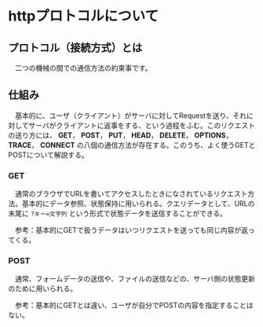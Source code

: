 # httpプロトコルについて 
## プロトコル（接続方式）とは
　二つの機械の間での通信方法の約束事です。

## 仕組み
　基本的に、ユーザ（クライアント）がサーバに対してRequestを送り、それに対してサーバがクライアントに返事をする、という過程をふむ。このリクエストの送り方には、
**GET**，
**POST**，
**PUT**，
**HEAD**，
**DELETE**，
**OPTIONS**，
**TRACE**，
**CONNECT**
の八個の通信方法が存在する。このうち、よく使うGETとPOSTについて解説する。
### GET
　通常のブラウザでURLを書いてアクセスしたときになされているリクエスト方法。基本的にデータ参照、状態保持に用いられる。クエリデータとして、URLの末尾に
`?キー=文字列`
という形式で状態データを送信することができる。

　参考：基本的にGETで扱うデータはいつリクエストを送っても同じ内容が返ってくる。

### POST
　通常、フォームデータの送信や、ファイルの送信などの、サーバ側の状態更新のために用いられる。

　参考：基本的にGETとは違い、ユーザが自分でPOSTの内容を指定することはない。
